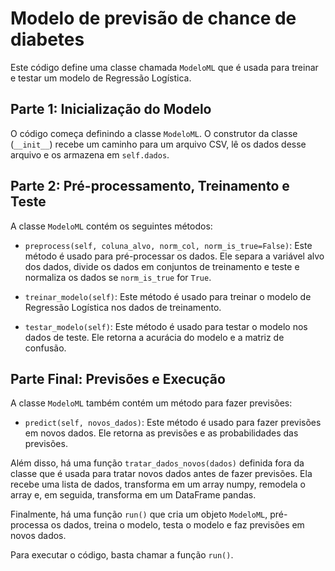 # Modelo de previsão de chance de diabetes

Este código define uma classe chamada `ModeloML` que é usada para treinar e testar um modelo de Regressão Logística.

## Parte 1: Inicialização do Modelo

O código começa definindo a classe `ModeloML`. O construtor da classe (`__init__`) recebe um caminho para um arquivo CSV, lê os dados desse arquivo e os armazena em `self.dados`.

## Parte 2: Pré-processamento, Treinamento e Teste

A classe `ModeloML` contém os seguintes métodos:

- `preprocess(self, coluna_alvo, norm_col, norm_is_true=False)`: Este método é usado para pré-processar os dados. Ele separa a variável alvo dos dados, divide os dados em conjuntos de treinamento e teste e normaliza os dados se `norm_is_true` for `True`.

- `treinar_modelo(self)`: Este método é usado para treinar o modelo de Regressão Logística nos dados de treinamento.

- `testar_modelo(self)`: Este método é usado para testar o modelo nos dados de teste. Ele retorna a acurácia do modelo e a matriz de confusão.

## Parte Final: Previsões e Execução

A classe `ModeloML` também contém um método para fazer previsões:

- `predict(self, novos_dados)`: Este método é usado para fazer previsões em novos dados. Ele retorna as previsões e as probabilidades das previsões.

Além disso, há uma função `tratar_dados_novos(dados)` definida fora da classe que é usada para tratar novos dados antes de fazer previsões. Ela recebe uma lista de dados, transforma em um array numpy, remodela o array e, em seguida, transforma em um DataFrame pandas.

Finalmente, há uma função `run()` que cria um objeto `ModeloML`, pré-processa os dados, treina o modelo, testa o modelo e faz previsões em novos dados.

Para executar o código, basta chamar a função `run()`.
